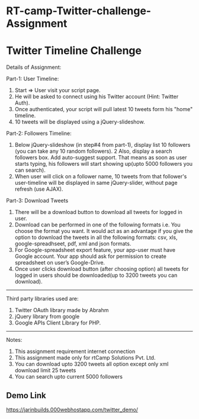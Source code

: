 # RT-camp-Twitter-challenge-Assignment


Twitter Timeline Challenge
===========================================================================================

Details of Assignment:

Part-1: User Timeline:

1. Start => User visit your script page.
2. He will be asked to connect using his Twitter account (Hint: Twitter Auth).
3. Once authenticated, your script will pull latest 10 tweets form his "home" timeline.
4. 10 tweets will be displayed using a jQuery-slideshow.

Part-2: Followers Timeline:

1. Below jQuery-slideshow (in step#4 from part-1), display list 10 followers (you can take any 10 random followers).
2  Also, display a search followers box. Add auto-suggest support. That means as soon as user starts typing, his followers will start showing up(upto 5000 followers you can search).
3. When user will click on a follower name, 10 tweets from that follower's user-timeline will be displayed in same jQuery-slider, without page refresh (use AJAX).

Part-3: Download Tweets

1.  There will be a download button to download all tweets for logged in user.
2.  Download can be performed in one of the following formats i.e. You choose the format you want. It would act as an advantage if you give the option to download the tweets in all the following formats:
    csv, xls, google-spreadhseet, pdf, xml and json formats.
3.  For Google-spreadsheet export feature, your app-user must have Google account. Your app should ask for permission to create spreadsheet on user’s Google-Drive.
4.  Once user clicks download button (after choosing option) all tweets for logged in users should be downloaded(up to 3200 tweets you can download).

-----------------------------------------------------------------------------------------

Third party libraries used are:
1. Twitter OAuth library made by Abrahm
2. jQuery library from google
3. Google APIs Client Library for PHP.
-----------------------------------------------------------------------------------------

Notes:

1. This assignment requirement internet connection
2. This assignment made only for rtCamp Solutions Pvt. Ltd.
3. You can download upto 3200 tweets all option except only  xml download limit 25 tweets
4. You can search upto current 5000 followers 


Demo Link
-----------------------------------------------
https://jarinbuilds.000webhostapp.com/twitter_demo/

